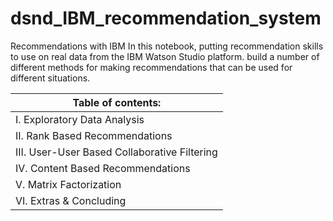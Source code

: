 # dsnd_IBM_recommendation_system

Recommendations with IBM
In this notebook, putting recommendation skills to use on real data from the IBM Watson Studio platform.
build a number of different methods for making recommendations that can be used for different situations.


| Table of contents: |
| ------------- | 
| I. Exploratory Data Analysis  | 
| II. Rank Based Recommendations |
| III. User-User Based Collaborative Filtering  | 
| IV. Content Based Recommendations  |
| V. Matrix Factorization |
| VI. Extras & Concluding |



